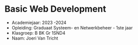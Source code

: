 # Basic Web Development

- Academiejaar: 2023 -2024
- Opleiding: Graduaat Systeem- en Netwerkbeheer - 1ste jaar
- Klasgroep: B BK Gr 1SND4
- Naam: Joeri Van Tricht


